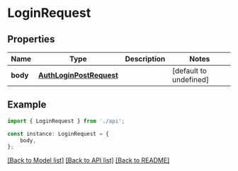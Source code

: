 # LoginRequest


## Properties

Name | Type | Description | Notes
------------ | ------------- | ------------- | -------------
**body** | [**AuthLoginPostRequest**](AuthLoginPostRequest.md) |  | [default to undefined]

## Example

```typescript
import { LoginRequest } from './api';

const instance: LoginRequest = {
    body,
};
```

[[Back to Model list]](../README.md#documentation-for-models) [[Back to API list]](../README.md#documentation-for-api-endpoints) [[Back to README]](../README.md)

